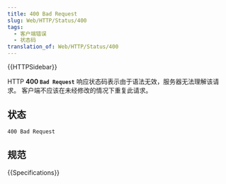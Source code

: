 ```yaml
---
title: 400 Bad Request
slug: Web/HTTP/Status/400
tags:
  - 客户端错误
  - 状态码
translation_of: Web/HTTP/Status/400
---
```

{{HTTPSidebar}}

HTTP **400 `Bad Request`** 响应状态码表示由于语法无效，服务器无法理解该请求。 客户端不应该在未经修改的情况下重复此请求。

## 状态

```plain
400 Bad Request
```

## 规范

{{Specifications}}
